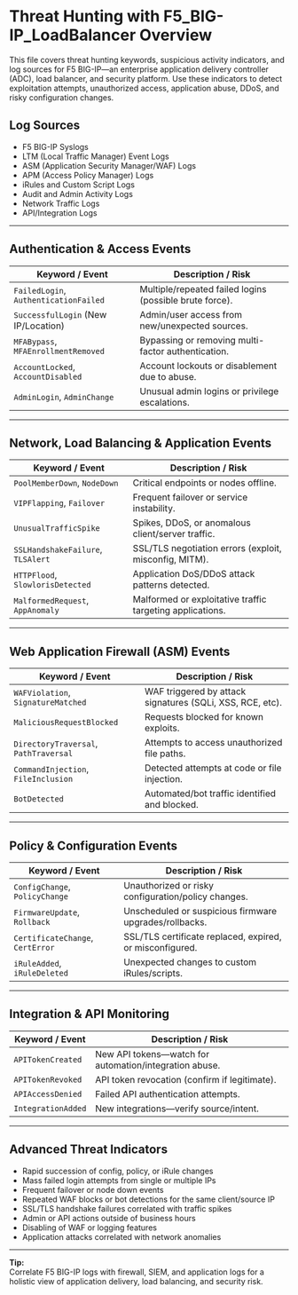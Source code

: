 # Threat Hunting with F5_BIG-IP_LoadBalancer Overview

This file covers threat hunting keywords, suspicious activity indicators, and log sources for F5 BIG-IP—an enterprise application delivery controller (ADC), load balancer, and security platform. Use these indicators to detect exploitation attempts, unauthorized access, application abuse, DDoS, and risky configuration changes.

## Log Sources
- F5 BIG-IP Syslogs  
- LTM (Local Traffic Manager) Event Logs  
- ASM (Application Security Manager/WAF) Logs  
- APM (Access Policy Manager) Logs  
- iRules and Custom Script Logs  
- Audit and Admin Activity Logs  
- Network Traffic Logs  
- API/Integration Logs  

---

## Authentication & Access Events

| **Keyword / Event**                  | **Description / Risk**                                   |
| ------------------------------------ | -------------------------------------------------------- |
| `FailedLogin`, `AuthenticationFailed`| Multiple/repeated failed logins (possible brute force).  |
| `SuccessfulLogin` (New IP/Location)  | Admin/user access from new/unexpected sources.           |
| `MFABypass`, `MFAEnrollmentRemoved`  | Bypassing or removing multi-factor authentication.       |
| `AccountLocked`, `AccountDisabled`   | Account lockouts or disablement due to abuse.            |
| `AdminLogin`, `AdminChange`          | Unusual admin logins or privilege escalations.           |

---

## Network, Load Balancing & Application Events

| **Keyword / Event**                    | **Description / Risk**                                   |
| -------------------------------------- | -------------------------------------------------------- |
| `PoolMemberDown`, `NodeDown`           | Critical endpoints or nodes offline.                     |
| `VIPFlapping`, `Failover`              | Frequent failover or service instability.                |
| `UnusualTrafficSpike`                  | Spikes, DDoS, or anomalous client/server traffic.        |
| `SSLHandshakeFailure`, `TLSAlert`      | SSL/TLS negotiation errors (exploit, misconfig, MITM).   |
| `HTTPFlood`, `SlowlorisDetected`       | Application DoS/DDoS attack patterns detected.           |
| `MalformedRequest`, `AppAnomaly`       | Malformed or exploitative traffic targeting applications.|

---

## Web Application Firewall (ASM) Events

| **Keyword / Event**                      | **Description / Risk**                                   |
| ---------------------------------------- | -------------------------------------------------------- |
| `WAFViolation`, `SignatureMatched`       | WAF triggered by attack signatures (SQLi, XSS, RCE, etc).|
| `MaliciousRequestBlocked`                | Requests blocked for known exploits.                     |
| `DirectoryTraversal`, `PathTraversal`    | Attempts to access unauthorized file paths.              |
| `CommandInjection`, `FileInclusion`      | Detected attempts at code or file injection.             |
| `BotDetected`                            | Automated/bot traffic identified and blocked.            |

---

## Policy & Configuration Events

| **Keyword / Event**                 | **Description / Risk**                                   |
| ----------------------------------- | -------------------------------------------------------- |
| `ConfigChange`, `PolicyChange`      | Unauthorized or risky configuration/policy changes.      |
| `FirmwareUpdate`, `Rollback`        | Unscheduled or suspicious firmware upgrades/rollbacks.   |
| `CertificateChange`, `CertError`    | SSL/TLS certificate replaced, expired, or misconfigured. |
| `iRuleAdded`, `iRuleDeleted`        | Unexpected changes to custom iRules/scripts.             |

---

## Integration & API Monitoring

| **Keyword / Event**            | **Description / Risk**                                   |
| ------------------------------ | -------------------------------------------------------- |
| `APITokenCreated`              | New API tokens—watch for automation/integration abuse.   |
| `APITokenRevoked`              | API token revocation (confirm if legitimate).            |
| `APIAccessDenied`              | Failed API authentication attempts.                      |
| `IntegrationAdded`             | New integrations—verify source/intent.                   |

---

## Advanced Threat Indicators

- Rapid succession of config, policy, or iRule changes  
- Mass failed login attempts from single or multiple IPs  
- Frequent failover or node down events  
- Repeated WAF blocks or bot detections for the same client/source IP  
- SSL/TLS handshake failures correlated with traffic spikes  
- Admin or API actions outside of business hours  
- Disabling of WAF or logging features  
- Application attacks correlated with network anomalies

---

**Tip:**  
Correlate F5 BIG-IP logs with firewall, SIEM, and application logs for a holistic view of application delivery, load balancing, and security risk.

